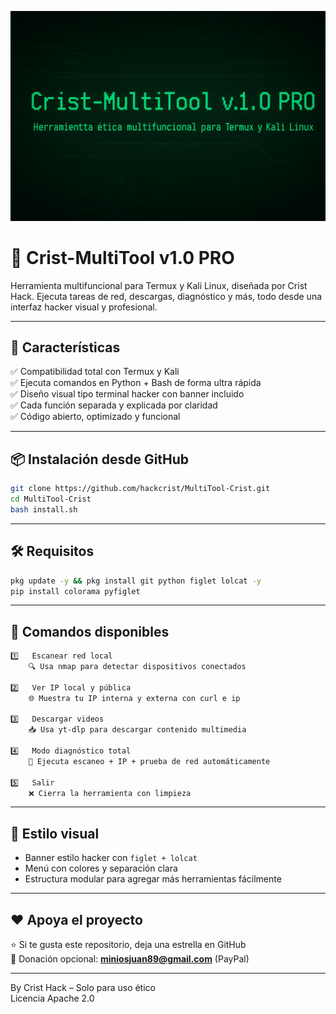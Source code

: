 ![Crist MultiTool](banner.png)

# 🧠 Crist-MultiTool v1.0 PRO

Herramienta multifuncional para Termux y Kali Linux, diseñada por Crist Hack. Ejecuta tareas de red, descargas, diagnóstico y más, todo desde una interfaz hacker visual y profesional.

---

## 🚀 Características

✅ Compatibilidad total con Termux y Kali  
✅ Ejecuta comandos en Python + Bash de forma ultra rápida  
✅ Diseño visual tipo terminal hacker con banner incluido  
✅ Cada función separada y explicada por claridad  
✅ Código abierto, optimizado y funcional

---

## 📦 Instalación desde GitHub

```bash
git clone https://github.com/hackcrist/MultiTool-Crist.git
cd MultiTool-Crist
bash install.sh
```

---

## 🛠️ Requisitos

```bash
pkg update -y && pkg install git python figlet lolcat -y
pip install colorama pyfiglet
```

---

## 🧪 Comandos disponibles

```bash
1️⃣   Escanear red local  
    🔍 Usa nmap para detectar dispositivos conectados  

2️⃣   Ver IP local y pública  
    🌐 Muestra tu IP interna y externa con curl e ip  

3️⃣   Descargar videos  
    📥 Usa yt-dlp para descargar contenido multimedia  

4️⃣   Modo diagnóstico total  
    🤖 Ejecuta escaneo + IP + prueba de red automáticamente  

5️⃣   Salir  
    ❌ Cierra la herramienta con limpieza
```

---

## 🎨 Estilo visual

- Banner estilo hacker con `figlet + lolcat`  
- Menú con colores y separación clara  
- Estructura modular para agregar más herramientas fácilmente

---

## ❤️ Apoya el proyecto

⭐ Si te gusta este repositorio, deja una estrella en GitHub  
💸 Donación opcional: **miniosjuan89@gmail.com** (PayPal)

---

By Crist Hack – Solo para uso ético  
Licencia Apache 2.0
